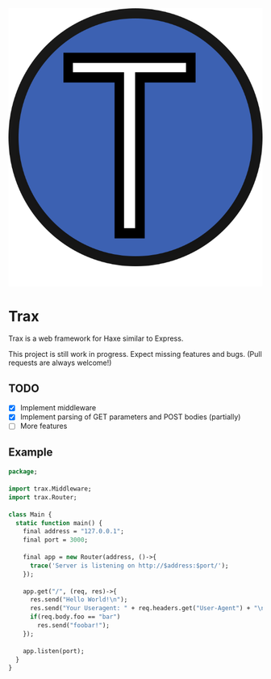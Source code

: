 <img src="md/trax.svg">

# Trax
Trax is a web framework for Haxe similar to Express.

This project is still work in progress. Expect missing features and bugs. (Pull requests are always welcome!)

## TODO
- [x] Implement middleware
- [x] Implement parsing of GET parameters and POST bodies (partially)
- [ ] More features

## Example
```haxe
package;

import trax.Middleware;
import trax.Router;

class Main {
  static function main() {
    final address = "127.0.0.1";
    final port = 3000;

    final app = new Router(address, ()->{
      trace('Server is listening on http://$address:$port/');
    });

    app.get("/", (req, res)->{
      res.send("Hello World!\n");
      res.send("Your Useragent: " + req.headers.get("User-Agent") + "\n");
      if(req.body.foo == "bar")
        res.send("foobar!");
    });

    app.listen(port);
  }
}
```